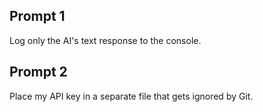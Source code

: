 ## Prompt 1
Log only the AI's text response to the console.

## Prompt 2
Place my API key in a separate file that gets ignored by Git.